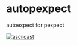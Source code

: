 # autopexpect
autoexpect for pexpect

[![asciicast](https://asciinema.org/a/43327.png)](https://asciinema.org/a/43327)
